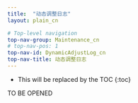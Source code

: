 ```yaml
---
title:  "动态调整日志"
layout: plain_cn

# Top-level navigation
top-nav-group: Maintenance_cn
# top-nav-pos: 1
top-nav-id: DynamicAdjustLog_cn
top-nav-title: 动态调整日志
---
```


* This will be replaced by the TOC
{:toc}


TO BE OPENED

